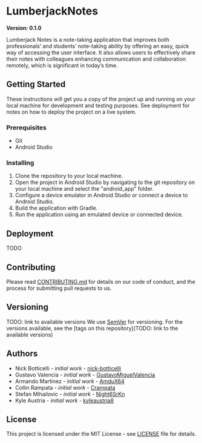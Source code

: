 # LumberjackNotes
**Version: 0.1.0**

Lumberjack Notes is a note-taking application that improves both professionals’ and students’ note-taking ability by offering an easy, quick way of accessing the user interface. It also allows users to effectively share their notes with colleagues enhancing communication and collaboration remotely, which is significant in today’s time.

## Getting Started
These instructions will get you a copy of the project up and running on your local machine for development and testing purposes. See deployment for notes on how to deploy the project on a live system.

### Prerequisites
- Git
- Android Studio

### Installing
1. Clone the repository to your local machine.
2. Open the project in Android Studio by navigating to the git repository on your local machine and select the "android_app" folder.
3. Configure a device emulator in Android Studio or connect a device to Android Studio.
4. Build the application with Gradle.
5. Run the application using an emulated device or connected device.

## Deployment
TODO

## Contributing
Please read [CONTRIBUTING.md](./CONTRIBUTING.md) for details on our code of conduct, and the process for submitting pull requests to us.

## Versioning
TODO: link to available versions
We use [SemVer](https://semver.org/) for versioning. For the versions available, see the [tags on this repository](TODO: link to the available versions)

## Authors
- Nick Botticelli - *initial work* - [nick-botticelli](https://github.com/nick-botticelli)
- Gustavo Valencia - *initial work* - [GustavoMiguelValencia](https://github.com/GustavoMiguelValencia)
- Armando Martinez - *initial work* - [AmduX64](https://github.com/AmduX64)
- Collin Rampata - *initial work* - [Crampata](https://github.com/Crampata)
- Stefan Mihailovic - *initial work* - [Night6SrKn](https://github.com/Night6SrKn)
- Kyle Austria - *initial work* - [kyleaustria8](https://github.com/kyleaustria8)

## License
This project is licensed under the MIT License - see [LICENSE](./LICENSE) file for details.
